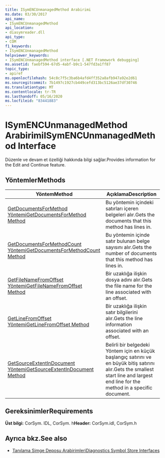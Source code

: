 ```yaml
---
title: ISymENCUnmanagedMethod Arabirimi
ms.date: 03/30/2017
api_name:
- ISymENCUnmanagedMethod
api_location:
- diasymreader.dll
api_type:
- COM
f1_keywords:
- ISymENCUnmanagedMethod
helpviewer_keywords:
- ISymENCUnmanagedMethod interface [.NET Framework debugging]
ms.assetid: faebf594-67d5-4abf-b9c1-547fd3a1ff87
topic_type:
- apiref
ms.openlocfilehash: 54c8c7f5c3ba6b4afd4ff352a8afb947a92e2d61
ms.sourcegitcommit: 7b1497c1927cb449cefd313bc5126ae37df30746
ms.translationtype: MT
ms.contentlocale: tr-TR
ms.lasthandoff: 05/16/2020
ms.locfileid: "83441883"
---
```

# <a name="isymencunmanagedmethod-interface"></a><span data-ttu-id="3b520-102">ISymENCUnmanagedMethod Arabirimi</span><span class="sxs-lookup"><span data-stu-id="3b520-102">ISymENCUnmanagedMethod Interface</span></span>
<span data-ttu-id="3b520-103">Düzenle ve devam et özelliği hakkında bilgi sağlar.</span><span class="sxs-lookup"><span data-stu-id="3b520-103">Provides information for the Edit and Continue feature.</span></span>  
  
## <a name="methods"></a><span data-ttu-id="3b520-104">Yöntemler</span><span class="sxs-lookup"><span data-stu-id="3b520-104">Methods</span></span>  
  
|<span data-ttu-id="3b520-105">Yöntem</span><span class="sxs-lookup"><span data-stu-id="3b520-105">Method</span></span>|<span data-ttu-id="3b520-106">Açıklama</span><span class="sxs-lookup"><span data-stu-id="3b520-106">Description</span></span>|  
|------------|-----------------|  
|[<span data-ttu-id="3b520-107">GetDocumentsForMethod Yöntemi</span><span class="sxs-lookup"><span data-stu-id="3b520-107">GetDocumentsForMethod Method</span></span>](isymencunmanagedmethod-getdocumentsformethod-method.md)|<span data-ttu-id="3b520-108">Bu yöntemin içindeki satırları içeren belgeleri alır.</span><span class="sxs-lookup"><span data-stu-id="3b520-108">Gets the documents that this method has lines in.</span></span>|  
|[<span data-ttu-id="3b520-109">GetDocumentsForMethodCount Yöntemi</span><span class="sxs-lookup"><span data-stu-id="3b520-109">GetDocumentsForMethodCount Method</span></span>](isymencunmanagedmethod-getdocumentsformethodcount-method.md)|<span data-ttu-id="3b520-110">Bu yöntemin içinde satır bulunan belge sayısını alır.</span><span class="sxs-lookup"><span data-stu-id="3b520-110">Gets the number of documents that this method has lines in.</span></span>|  
|[<span data-ttu-id="3b520-111">GetFileNameFromOffset Yöntemi</span><span class="sxs-lookup"><span data-stu-id="3b520-111">GetFileNameFromOffset Method</span></span>](isymencunmanagedmethod-getfilenamefromoffset-method.md)|<span data-ttu-id="3b520-112">Bir uzaklığa ilişkin dosya adını alır.</span><span class="sxs-lookup"><span data-stu-id="3b520-112">Gets the file name for the line associated with an offset.</span></span>|  
|[<span data-ttu-id="3b520-113">GetLineFromOffset Yöntemi</span><span class="sxs-lookup"><span data-stu-id="3b520-113">GetLineFromOffset Method</span></span>](isymencunmanagedmethod-getlinefromoffset-method.md)|<span data-ttu-id="3b520-114">Bir uzaklığa ilişkin satır bilgilerini alır.</span><span class="sxs-lookup"><span data-stu-id="3b520-114">Gets the line information associated with an offset.</span></span>|  
|[<span data-ttu-id="3b520-115">GetSourceExtentInDocument Yöntemi</span><span class="sxs-lookup"><span data-stu-id="3b520-115">GetSourceExtentInDocument Method</span></span>](isymencunmanagedmethod-getsourceextentindocument-method.md)|<span data-ttu-id="3b520-116">Belirli bir belgedeki Yöntem için en küçük başlangıç satırını ve en büyük bitiş satırını alır.</span><span class="sxs-lookup"><span data-stu-id="3b520-116">Gets the smallest start line and largest end line for the method in a specific document.</span></span>|  
  
## <a name="requirements"></a><span data-ttu-id="3b520-117">Gereksinimler</span><span class="sxs-lookup"><span data-stu-id="3b520-117">Requirements</span></span>  
 <span data-ttu-id="3b520-118">**Üst bilgi:** CorSym. IDL, CorSym. h</span><span class="sxs-lookup"><span data-stu-id="3b520-118">**Header:** CorSym.idl, CorSym.h</span></span>  
  
## <a name="see-also"></a><span data-ttu-id="3b520-119">Ayrıca bkz.</span><span class="sxs-lookup"><span data-stu-id="3b520-119">See also</span></span>

- [<span data-ttu-id="3b520-120">Tanılama Simge Deposu Arabirimleri</span><span class="sxs-lookup"><span data-stu-id="3b520-120">Diagnostics Symbol Store Interfaces</span></span>](diagnostics-symbol-store-interfaces.md)
